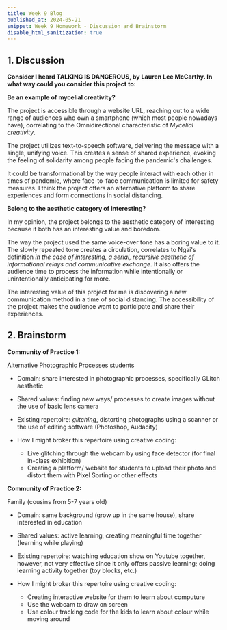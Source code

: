 ```yaml
---
title: Week 9 Blog
published_at: 2024-05-21
snippet: Week 9 Homework - Discussion and Brainstorm
disable_html_sanitization: true
---
```


## 1. Discussion

**Consider I heard TALKING IS DANGEROUS, by Lauren Lee McCarthy. In what way could you consider this project to:**

**Be an example of mycelial creativity?**

The project is accessible through a website URL, reaching out to a wide range of audiences who own a smartphone (which most people nowadays have), correlating to the Omnidirectional characteristic of *Mycelial creativity*. 

The project utilizes text-to-speech software, delivering the message with a single, unifying voice. This creates a sense of shared experience, evoking the feeling of solidarity among people facing the pandemic's challenges.

It could be transformational by the way people interact with each other in times of pandemic, where face-to-face communication is limited for safety measures. I think the project offers an alternative platform to share experiences and form connections in social distancing. 

**Belong to the aesthetic category of interesting?**

In my opinion, the project belongs to the aesthetic category of interesting because it both has an interesting value and boredom. 

The way the project used the same voice-over tone has a boring value to it. The slowly repeated tone creates a circulation, correlates to Ngai's definition *in the case of interesting, a serial, recursive aesthetic of informational relays and communicative exchange*. It also offers the audience time to process the information while intentionally or unintentionally anticipating for more. 

The interesting value of this project for me is discovering a new communication method in a time of social distancing. The accessibility of the project makes the audience want to participate and share their experiences.

## 2. Brainstorm

**Community of Practice 1:** 

Alternative Photographic Processes students

- Domain: share interested in photographic processes, specifically GLitch aesthetic

- Shared values: finding new ways/ processes to create images without the use of basic lens camera

- Existing repertoire: *glitching*, distorting photographs using a scanner or the use of editing software (Photoshop, Audacity)

- How I might broker this repertoire using creative coding: 
    - Live glitching through the webcam by using face detector (for final in-class exhibition)
    - Creating a platform/ website for students to upload their photo and distort them with Pixel Sorting or other effects

**Community of Practice 2:** 

Family (cousins from 5-7 years old)

- Domain: same background (grow up in the same house), share interested in education

- Shared values: active learning, creating meaningful time together (learning while playing)

- Existing repertoire: watching education show on Youtube together, however, not very effective since it only offers passive learning; doing learning activity together (toy blocks, etc.)

- How I might broker this repertoire using creative coding:
    - Creating interactive website for them to learn about computure
    - Use the webcam to draw on screen
    - Use colour tracking code for the kids to learn about colour while moving around

<p>
<br>
<p>